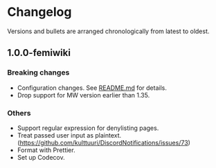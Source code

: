 # Changelog

Versions and bullets are arranged chronologically from latest to oldest.

## 1.0.0-femiwiki

### Breaking changes

- Configuration changes. See [README.md] for details.
- Drop support for MW version earlier than 1.35.

### Others

- Support regular expression for denylisting pages.
- Treat passed user input as plaintext. (https://github.com/kulttuuri/DiscordNotifications/issues/73)
- Format with Prettier.
- Set up Codecov.

[readme.md]: https://github.com/femiwiki/DiscordNotifications/blob/main/README.md
